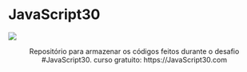 # JavaScript30

<img src="https://camo.githubusercontent.com/07ca65497065dd926bd889c53b7b7652f8ef3cbc4320739cf7ebed3c4d34cb2d/68747470733a2f2f6a61766173637269707433302e636f6d2f696d616765732f4a53332d736f6369616c2d73686172652e706e67" align="center">

<p align="center">Repositório para armazenar os códigos feitos durante o desafio #JavaScript30. 
curso gratuito: https://JavaScript30.com</p>
